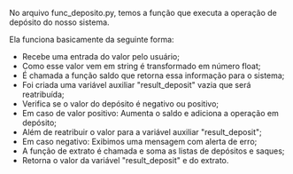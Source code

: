 No arquivo func_deposito.py, temos a função que executa a operação de depósito do nosso sistema.

Ela funciona basicamente da seguinte forma:

- Recebe uma entrada do valor pelo usuário;
- Como esse valor vem em string é transformado em número float;
- É chamada a função saldo que retorna essa informação para o sistema;
- Foi criada uma variável auxiliar "result_deposit" vazia que será reatribuída;
- Verifica se o valor do depósito é negativo ou positivo;
- Em caso de valor positivo: Aumenta o saldo e adiciona a operação em depósito;
- Além de reatribuir o valor para a variável auxiliar "result_deposit";
- Em caso negativo: Exibimos uma mensagem com alerta de erro;
- A função de extrato é chamada e soma as listas de depósitos e saques;
- Retorna o valor da variável "result_deposit" e do extrato.